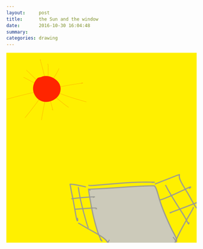 ```yaml
---
layout:     post
title:      the Sun and the window
date:       2016-10-30 16:04:48
summary:    
categories: drawing
---
```

![the Sun and the window](/images/diary/the-Sun-and-the-window.png "Nice sunshine in the morning anyway. Cloudy in the afternoon. Raining in the evening.")
